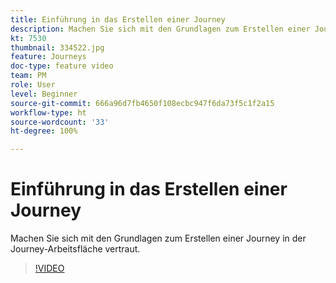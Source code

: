 ```yaml
---
title: Einführung in das Erstellen einer Journey
description: Machen Sie sich mit den Grundlagen zum Erstellen einer Journey in der Journey-Arbeitsfläche vertraut.
kt: 7530
thumbnail: 334522.jpg
feature: Journeys
doc-type: feature video
team: PM
role: User
level: Beginner
source-git-commit: 666a96d7fb4650f108ecbc947f6da73f5c1f2a15
workflow-type: ht
source-wordcount: '33'
ht-degree: 100%

---
```


# Einführung in das Erstellen einer Journey

Machen Sie sich mit den Grundlagen zum Erstellen einer Journey in der Journey-Arbeitsfläche vertraut.

>[!VIDEO](https://video.tv.adobe.com/v/334522?quality=12)
